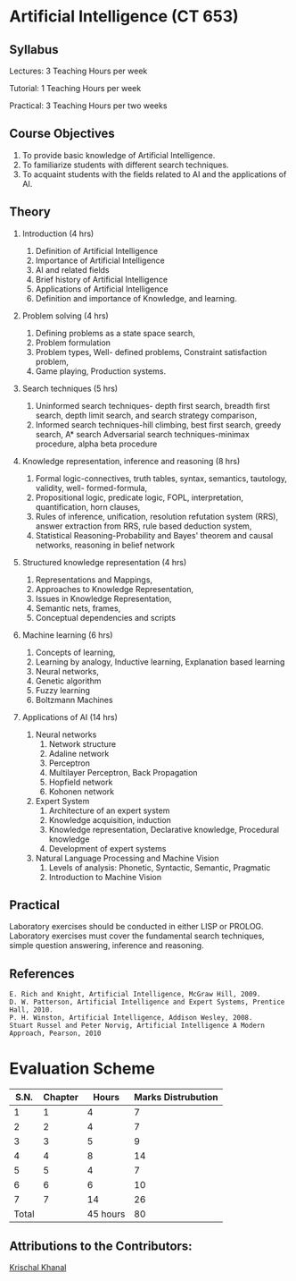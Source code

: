 # Artificial Intelligence (CT 653)
## Syllabus

Lectures: 3 Teaching Hours per week

Tutorial: 1 Teaching Hours per week

Practical: 3 Teaching Hours per two weeks

## Course Objectives

1. To provide basic knowledge of Artificial Intelligence.
2. To familiarize students with different search techniques.
3. To acquaint students with the fields related to AI and the applications of AI.

## Theory
1. Introduction (4 hrs)
    1. Definition of Artificial Intelligence
    2. Importance of Artificial Intelligence
    3. AI and related fields
    4. Brief history of Artificial Intelligence
    5. Applications of Artificial Intelligence
    6. Definition and importance of Knowledge, and learning.

2. Problem solving (4 hrs)
    1. Defining problems as a state space search,
    2. Problem formulation
    3. Problem types, Well- defined problems, Constraint satisfaction problem,
    4. Game playing, Production systems.

3. Search techniques (5 hrs)
    1.  Uninformed search techniques- depth first search, breadth first search, depth limit search, and search strategy comparison,
    2. Informed search techniques-hill climbing, best first search, greedy search, A* search Adversarial search techniques-minimax procedure, alpha beta procedure

4. Knowledge representation, inference and reasoning (8 hrs)
    1. Formal logic-connectives, truth tables, syntax, semantics, tautology, validity, well- formed-formula,
    2. Propositional logic, predicate logic, FOPL, interpretation, quantification, horn clauses,
    3. Rules of inference, unification, resolution refutation system (RRS), answer extraction from RRS, rule based deduction system,
    4. Statistical Reasoning-Probability and Bayes' theorem and causal networks, reasoning in belief network

5. Structured knowledge representation (4 hrs)
    1. Representations and Mappings,
    2. Approaches to Knowledge Representation,
    3. Issues in Knowledge Representation,
    4. Semantic nets, frames,
    5. Conceptual dependencies and scripts

6. Machine learning (6 hrs)
    1. Concepts of learning,
    2. Learning by analogy, Inductive learning, Explanation based learning
    3. Neural networks,
    4. Genetic algorithm
    5. Fuzzy learning
    6. Boltzmann Machines

7. Applications of AI (14 hrs)
    1. Neural networks
        1. Network structure
        2. Adaline network
        3. Perceptron
        4. Multilayer Perceptron, Back Propagation
        5. Hopfield network
        6. Kohonen network
    2. Expert System
        1. Architecture of an expert system
        2. Knowledge acquisition, induction
        3. Knowledge representation, Declarative knowledge, Procedural knowledge
        4. Development of expert systems
    3. Natural Language Processing and Machine Vision
        1. Levels of analysis: Phonetic, Syntactic, Semantic, Pragmatic
        2. Introduction to Machine Vision

## Practical

Laboratory exercises should be conducted in either LISP or PROLOG. Laboratory exercises must cover the fundamental search techniques, simple question answering, inference and reasoning.

## References

    E. Rich and Knight, Artificial Intelligence, McGraw Hill, 2009.
    D. W. Patterson, Artificial Intelligence and Expert Systems, Prentice Hall, 2010.
    P. H. Winston, Artificial Intelligence, Addison Wesley, 2008.
    Stuart Russel and Peter Norvig, Artificial Intelligence A Modern Approach, Pearson, 2010

# Evaluation Scheme

| S.N.  | Chapter       | Hours          | Marks Distrubution     |
| ----- | ------------- | -------------- | ---------------------- |
| 1     | 1             | 4              |    7                   |
| 2     | 2             | 4              |    7                   |
| 3     | 3             | 5              |    9                   |
| 4     | 4             | 8              |   14                   |
| 5     | 5             | 4              |    7                   |
| 6     | 6             | 6              |   10                   |
| 7     | 7             | 14             |   26                   |
| Total |               | 45 hours       |  80                    |


## Attributions to the Contributors:

[Krischal Khanal](https://github.com/krischal111)